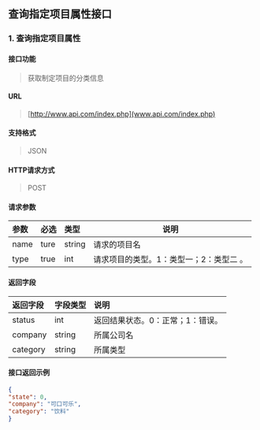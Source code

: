 查询指定项目属性接口
-----------

### 1. 查询指定项目属性

#### 接口功能

> 获取制定项目的分类信息

#### URL

> [http://www.api.com/index.php](www.api.com/index.php)

#### 支持格式

> JSON

#### HTTP请求方式

> POST

#### 请求参数

|参数|必选|类型|说明|
|:----- |:-------|:-----|----- |
|name |ture |string|请求的项目名 |
|type |true |int |请求项目的类型。1：类型一；2：类型二 。|

#### 返回字段

|返回字段|字段类型|说明 |
|:----- |:------|:----------------------------- |
|status | int |返回结果状态。0：正常；1：错误。 |
|company | string | 所属公司名 |
|category | string |所属类型 |

#### 接口返回示例

```json
{
"state": 0,
"company": "可口可乐",
"category": "饮料"
}
```